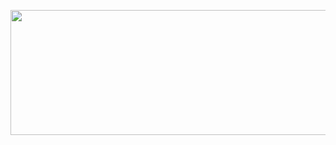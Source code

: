
<p align="center">
  <img width="1000" height="200" src="https://media-fastly.hackerearth.com/media/companies/a95ad67-iit_jammu_logo.png">
</p>
